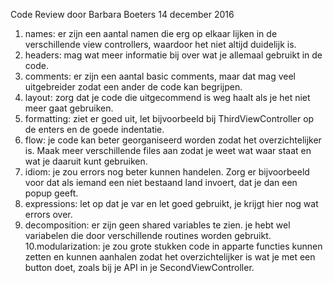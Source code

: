 Code Review door Barbara Boeters
14 december 2016

1. names: er zijn een aantal namen die erg op elkaar lijken in de verschillende view controllers, waardoor het niet altijd duidelijk is.
2. headers: mag wat meer informatie bij over wat je allemaal gebruikt in de code.  
3. comments: er zijn een aantal basic comments, maar dat mag veel uitgebreider zodat een ander de code kan begrijpen.
4. layout: zorg dat je code die uitgecommend is weg haalt als je het niet meer gaat gebruiken. 
5. formatting: ziet er goed uit, let bijvoorbeeld bij ThirdViewController op de enters en de goede indentatie. 
6. flow: je code kan beter georganiseerd worden zodat het overzichtelijker is. Maak meer verschillende files aan zodat je weet wat waar staat en wat je daaruit kunt gebruiken. 
7. idiom: je zou errors nog beter kunnen handelen. Zorg er bijvoorbeeld voor dat als iemand een niet bestaand land invoert, dat je dan een popup geeft. 
8. expressions: let op dat je var en let goed gebruikt, je krijgt hier nog wat errors over. 
9. decomposition: er zijn geen shared variables te zien. je hebt wel variabelen die door verschillende routines worden gebruikt. 
10.modularization: je zou grote stukken code in apparte functies kunnen zetten en kunnen aanhalen zodat het overzichtelijker is wat je met een button doet, zoals bij je API in je SecondViewController. 
